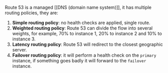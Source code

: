 Route 53 is a managed [[DNS (domain name system)]], it has multiple routing policies, they are:

1. **Simple routing policy**: no health checks are applied, single route.
2. **Weighted routing policy**: Route 53 can divide the flow into several weights, for example, 70% to instance 1, 20% to instance 2 and 10% to instance 3.
3. **Latency routing policy**: Route 53 will redirect to the closest geographic server.
4. **Failover routing policy**: it will perform a health check on the `primary` instance, if something goes badly it will forward to the `failover` instance.
